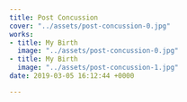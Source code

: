 ```yaml
---
title: Post Concussion
cover: "../assets/post-concussion-0.jpg"
works:
- title: My Birth
  image: "../assets/post-concussion-0.jpg"
- title: My Birth
  image: "../assets/post-concussion-1.jpg"
date: 2019-03-05 16:12:44 +0000

---
```

